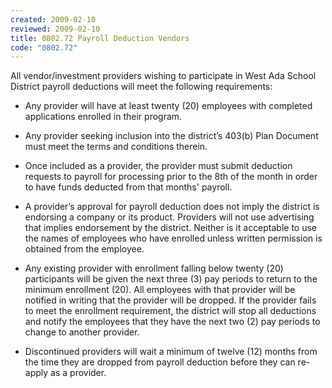 ```yaml
---
created: 2009-02-10
reviewed: 2009-02-10
title: 0802.72 Payroll Deduction Vendors
code: "0802.72"
---
```


All vendor/investment providers wishing to participate in West Ada School District payroll deductions will meet the following requirements:

- Any provider will have at least twenty (20) employees with completed applications enrolled in their program.

- Any provider seeking inclusion into the district’s 403(b) Plan Document must meet the terms and conditions therein.

- Once included as a provider, the provider must submit deduction requests to payroll for processing prior to the 8th of the month in order to have funds deducted from that months' payroll.

- A provider’s approval for payroll deduction does not imply the district is endorsing a company or its product. Providers will not use advertising that implies endorsement by the district. Neither is it acceptable to use the names of employees who have enrolled unless written permission is obtained from the employee.

- Any existing provider with enrollment falling below twenty (20) participants will be given the next three (3) pay periods to return to the minimum enrollment (20). All employees with that provider will be notified in writing that the provider will be dropped. If the provider fails to meet the enrollment requirement, the district will stop all deductions and notify the employees that they have the next two (2) pay periods to change to another provider.

- Discontinued providers will wait a minimum of twelve (12) months from the time they are dropped from payroll deduction before they can re-apply as a provider.
